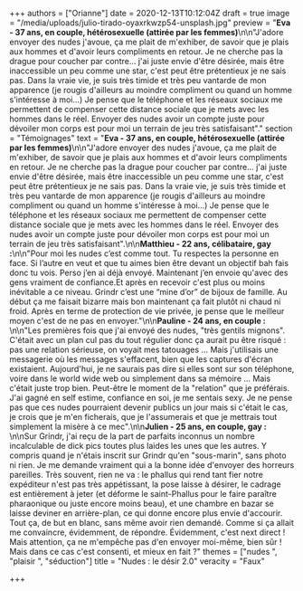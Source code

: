 +++
authors = ["Orianne"]
date = 2020-12-13T10:12:04Z
draft = true
image = "/media/uploads/julio-tirado-oyaxrkwzp54-unsplash.jpg"
preview = "**Eva - 37 ans, en couple, hétérosexuelle (attirée par les femmes)**\n\n\"J'adore envoyer des nudes j'avoue, ça me plait de m'exhiber, de savoir que je plais aux hommes et d'avoir leurs compliments en retour. Je ne cherche pas la drague pour coucher par contre... j'ai juste envie d'être désirée, mais être inaccessible un peu comme une star, c'est peut être prétentieux je ne sais pas. Dans la vraie vie, je suis très timide et très peu vantarde de mon apparence (je rougis d'ailleurs au moindre compliment ou quand un homme s'intéresse à moi...) Je pense que le téléphone et les réseaux sociaux me permettent de compenser cette distance sociale que je mets avec les hommes dans le réel. Envoyer des nudes avoir un compte juste pour dévoiler mon corps est pour moi un terrain de jeu très satisfaisant\"."
section = "Témoignages"
text = "**Eva - 37 ans, en couple, hétérosexuelle (attirée par les femmes)**\n\n\"J'adore envoyer des nudes j'avoue, ça me plait de m'exhiber, de savoir que je plais aux hommes et d'avoir leurs compliments en retour. Je ne cherche pas la drague pour coucher par contre... j'ai juste envie d'être désirée, mais être inaccessible un peu comme une star, c'est peut être prétentieux je ne sais pas. Dans la vraie vie, je suis très timide et très peu vantarde de mon apparence (je rougis d'ailleurs au moindre compliment ou quand un homme s'intéresse à moi...) Je pense que le téléphone et les réseaux sociaux me permettent de compenser cette distance sociale que je mets avec les hommes dans le réel. Envoyer des nudes avoir un compte juste pour dévoiler mon corps est pour moi un terrain de jeu très satisfaisant\".\n\n**Matthieu - 22 ans, célibataire, gay :**\n\n\"Pour moi les nudes c’est comme tout. Tu respectes la personne en face. Si l’autre en veut et que tu aimes bien être devant un objectif bah fais donc tu vois. Perso j’en ai déjà envoyé. Maintenant j’en envoie qu'avec des gens vraiment de confiance.Et après en recevoir c'est plus ou moins inévitable a ce niveau. Grindr c’est une “mine d’or” de bijoux de famille. Au début ça me faisait bizarre mais bon maintenant ça fait plutôt ni chaud ni froid. Après en terme de protection de vie privée, je pense que le meilleur moyen c'est de ne pas en envoyer.\"\n\n**Pauline -  24 ans, en couple :** \n\n\"Les premières fois que j'ai envoyé des nudes, \"très gentils mignons\". C'était avec un plan cul pas du tout régulier donc ça aurait pu être risqué : pas une relation sérieuse, on voyait mes tatouages ... Mais j'utilisais une messagerie où les messages s'effacent, bien que les captures d'écran existaient. Aujourd'hui, je ne saurais pas dire si elles sont sur son téléphone, voire dans le world wide web ou simplement dans sa mémoire ... Mais c'était juste trop bien. Peut-être le moment de la \"relation\" que je préférais. J'ai gagné en self estime, confiance en soi, je me sentais sexy. Je ne pense pas que ces nudes pourraient devenir publics un jour mais si c'était le cas, je crois que je m'en ficherais, que je l'assumerais et que je mettrais tout simplement la misère à ce mec\".\n\n**Julien - 25 ans, en couple, gay :** \n\nSur Grindr, j'ai reçu de la part de parfaits inconnus un nombre incalculable de dick pics toutes plus laides les unes que les autres. Y compris quand je n'étais inscrit sur Grindr qu'en \"sous-marin\", sans photo ni rien. Je me demande vraiment qui a la bonne idée d'envoyer des horreurs pareilles. Très souvent, rien ne va : le phallus qui rend tant fier notre expéditeur n'est pas très appétissant, la pose laisse à désirer, le cadrage est entièrement à jeter (et déforme le saint-Phallus pour le faire paraître pharaonique ou juste encore moins beau), et une chambre en bazar se laisse deviner en arrière-plan, ce qui donne encore plus envie d'accourir. Tout ça, de but en blanc, sans même avoir rien demandé. Comme si ça allait me convaincre, évidemment, de répondre. Évidemment, c'est next direct ! Mais attention, ça ne m'empêche pas d'en envoyer moi-même, bien sûr ! Mais dans ce cas c'est consenti, et mieux en fait ?"
themes = ["nudes ", "plaisir ", "séduction"]
title = "Nudes : le désir 2.0"
veracity = "Faux"

+++
